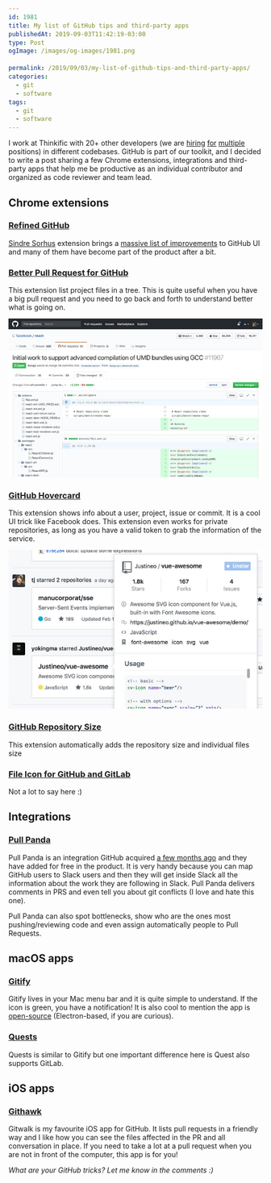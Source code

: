 ```yaml
---
id: 1981
title: My list of GitHub tips and third-party apps
publishedAt: 2019-09-03T11:42:19-03:00
type: Post
ogImage: /images/og-images/1981.png

permalink: /2019/09/03/my-list-of-github-tips-and-third-party-apps/
categories:
  - git
  - software
tags:
  - git
  - software
---
```

I work at Thinkific with 20+ other developers (we are [hiring](http://bit.ly/thnk-eng-team-lead) [for](http://bit.ly/thnk-eng-lead) [multiple](http://bit.ly/thnk-senior-front-end-engineer) positions) in different codebases. GitHub is part of our toolkit, and I decided to write a post sharing a few Chrome extensions, integrations and third-party apps that help me be productive as an individual contributor and organized as code reviewer and team lead.

## Chrome extensions 

### [Refined GitHub](https://chrome.google.com/webstore/detail/refined-github/hlepfoohegkhhmjieoechaddaejaokhf?hl=en)

[Sindre Sorhus](https://sindresorhus.com/) extension brings a [massive list of improvements](https://github.com/sindresorhus/refined-github#repositories) to GitHub UI and many of them have become part of the product after a bit.

### [Better Pull Request for GitHub](https://chrome.google.com/webstore/detail/better-pull-request-for-g/nfhdjopbhlggibjlimhdbogflgmbiahc?hl=en)

This extension list project files in a tree. This is quite useful when you have a big pull request and you need to go back and forth to understand better what is going on.

<img src="/wp-content/uploads/2019/09/better-pull-request-for-github.jpg" alt="" class="wp-image-1984" />

### [GitHub Hovercard](https://chrome.google.com/webstore/detail/github-hovercard/mmoahbbnojgkclgceahhakhnccimnplk?hl=en)

This extension shows info about a user, project, issue or commit. It is a cool UI trick like Facebook does. This extension even works for private repositories, as long as you have a valid token to grab the information of the service.

<img src="/wp-content/uploads/2019/09/hover-cards.jpg" alt="" class="wp-image-1986" />

### [GitHub Repository Size](https://chrome.google.com/webstore/detail/github-repository-size/apnjnioapinblneaedefcnopcjepgkci?hl=en)

This extension automatically adds the repository size and individual files size

### [File Icon for GitHub and GitLab](https://chrome.google.com/webstore/detail/file-icon-for-github-and/ficfmibkjjnpogdcfhfokmihanoldbfe)

Not a lot to say here :)

## Integrations

### [Pull Panda](https://pullpanda.com/)

Pull Panda is an integration GitHub acquired [a few months ago](https://pullpanda.com/github) and they have added for free in the product. It is very handy because you can map GitHub users to Slack users and then they will get inside Slack all the information about the work they are following in Slack. Pull Panda delivers comments in PRS and even tell you about git conflicts (I love and hate this one).

Pull Panda can also spot bottlenecks, show who are the ones most pushing/reviewing code and even assign automatically people to Pull Requests.

## macOS apps

### [Gitify](https://www.gitify.io/)

Gitify lives in your Mac menu bar and it is quite simple to understand. If the icon is green, you have a notification! It is also cool to mention the app is [open-source](https://github.com/manosim/gitify) (Electron-based, if you are curious). 

### [Quests](https://steamclock.com/quests/)

Quests is similar to Gitify but one important difference here is Quest also supports GitLab.

## iOS apps

### [Githawk](http://githawk.com/)

Gitwalk is my favourite iOS app for GitHub. It lists pull requests in a friendly way and I like how you can see the files affected in the PR and all conversation in place. If you need to take a lot at a pull request when you are not in front of the computer, this app is for you!

_What are your GitHub tricks? Let me know in the comments :)_
